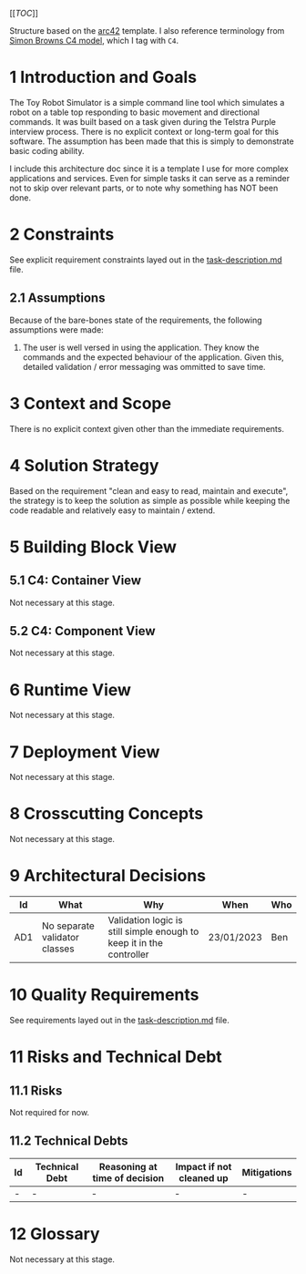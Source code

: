 [[_TOC_]]

Structure based on the [arc42](https://arc42.org/overview/) template.
I also reference terminology from [Simon Browns C4 model](https://c4model.com/), which I tag with `C4`.

# 1 Introduction and Goals

The Toy Robot Simulator is a simple command line tool which simulates a robot on a table top responding to basic movement and directional commands. It was built based on a task given during the Telstra Purple interview process.
There is no explicit context or long-term goal for this software. The assumption has been made that this is simply to demonstrate basic coding ability.

I include this architecture doc since it is a template I use for more complex applications and services. Even for simple tasks it can serve as a reminder not to skip over relevant parts, or to note why something has NOT been done.

# 2 Constraints

See explicit requirement constraints layed out in the [task-description.md](./task-description.md) file.

## 2.1 Assumptions

Because of the bare-bones state of the requirements, the following assumptions were made:

1. The user is well versed in using the application. They know the commands and the expected behaviour of the application. Given this, detailed validation / error messaging was ommitted to save time.

# 3 Context and Scope

There is no explicit context given other than the immediate requirements.

# 4 Solution Strategy

Based on the requirement "clean and easy to read, maintain and execute", the strategy is to keep the solution as simple as possible while keeping the code readable and relatively easy to maintain / extend.

# 5 Building Block View

## 5.1 C4: Container View

Not necessary at this stage.

## 5.2 C4: Component View

Not necessary at this stage.

# 6 Runtime View

Not necessary at this stage.

# 7 Deployment View

Not necessary at this stage.

# 8 Crosscutting Concepts

Not necessary at this stage.

# 9 Architectural Decisions

| Id  | What                          | Why                                                                  | When       | Who |
| --- | ----------------------------- | -------------------------------------------------------------------- | ---------- | --- |
| AD1 | No separate validator classes | Validation logic is still simple enough to keep it in the controller | 23/01/2023 | Ben |

# 10 Quality Requirements

See requirements layed out in the [task-description.md](./task-description.md) file.

# 11 Risks and Technical Debt

## 11.1 Risks

Not required for now.

## 11.2 Technical Debts

| Id  | Technical Debt | Reasoning at time of decision | Impact if not cleaned up | Mitigations |
| --- | -------------- | ----------------------------- | ------------------------ | ----------- |
| -   | -              | -                             | -                        | -           |

# 12 Glossary

Not necessary at this stage.
